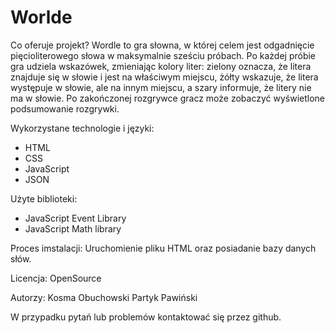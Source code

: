 # Worlde

Co oferuje projekt?
Wordle to gra słowna, w której celem jest odgadnięcie pięcioliterowego słowa w maksymalnie sześciu próbach. Po każdej próbie gra udziela wskazówek, zmieniając kolory liter: zielony oznacza, że litera znajduje się w słowie i jest na właściwym miejscu, żółty wskazuje, że litera występuje w słowie, ale na innym miejscu, a szary informuje, że litery nie ma w słowie. Po zakończonej rozgrywce gracz może zobaczyć wyświetlone podsumowanie rozgrywki.

Wykorzystane technologie i języki:
- HTML
- CSS
- JavaScript
- JSON

Użyte biblioteki:
- JavaScript Event Library
- JavaScript Math library

Proces imstalacji:
Uruchomienie pliku HTML oraz posiadanie bazy danych słów.

Licencja:
OpenSource

Autorzy:
Kosma Obuchowski
Partyk Pawiński

W przypadku pytań lub problemów kontaktować się przez github.
